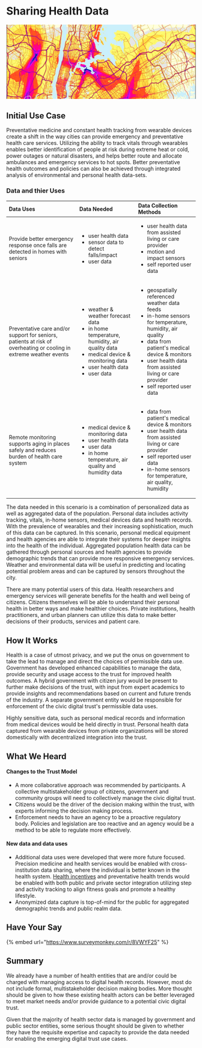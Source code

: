 # Sharing Health Data

![Posted by US DOT Public Affairs](../.gitbook/assets/image.png)

## Initial Use Case

Preventative medicine and constant health tracking from wearable devices create a shift in the way cities can provide emergency and preventative health care services. Utilizing the ability to track vitals through wearables enables better identification of people at risk during extreme heat or cold, power outages or natural disasters, and helps better route and allocate ambulances and emergency services to hot spots. Better preventative health outcomes and policies can also be achieved through integrated analysis of environmental and personal health data-sets.

### Data and thier Uses

<table>
  <thead>
    <tr>
      <th style="text-align:left">Data Uses</th>
      <th style="text-align:left">Data Needed</th>
      <th style="text-align:left">Data Collection Methods</th>
    </tr>
  </thead>
  <tbody>
    <tr>
      <td style="text-align:left">Provide better emergency response once falls are detected in homes with
        seniors</td>
      <td style="text-align:left">
        <ul>
          <li>user health data</li>
          <li>sensor data to detect falls/impact</li>
          <li>user data</li>
        </ul>
      </td>
      <td style="text-align:left">
        <ul>
          <li>user health data from assisted living or care provider</li>
          <li>motion and impact sensors</li>
          <li>self reported user data</li>
        </ul>
      </td>
    </tr>
    <tr>
      <td style="text-align:left">Preventative care and/or support for seniors, patients at risk of overheating
        or cooling in extreme weather events</td>
      <td style="text-align:left">
        <ul>
          <li>weather & weather forecast data</li>
          <li>in home temperature, humidity, air quality data</li>
          <li>medical device & monitoring data</li>
          <li>user health data</li>
          <li>user data</li>
        </ul>
      </td>
      <td style="text-align:left">
        <ul>
          <li>geospatially referenced weather data feeds</li>
          <li>in-home sensors for temperature, humidity, air quality</li>
          <li>data from patient's medical device & monitors</li>
          <li>user health data from assisted living or care provider</li>
          <li>self reported user data</li>
        </ul>
      </td>
    </tr>
    <tr>
      <td style="text-align:left">Remote monitoring supports aging in places safely and reduces burden of
        health care system</td>
      <td style="text-align:left">
        <ul>
          <li>medical device & monitoring data</li>
          <li>user health data</li>
          <li>user data</li>
          <li>in home temperature, air quality and humidity data</li>
        </ul>
      </td>
      <td style="text-align:left">
        <ul>
          <li>data from patient's medical device & monitors</li>
          <li>user health data from assisted living or care provider</li>
          <li>self reported user data</li>
          <li>in-home sensors for temperature, air quality, humidity</li>
        </ul>
      </td>
    </tr>
  </tbody>
</table>The data needed in this scenario is a combination of personalized data as well as aggregated data of the population. Personal data includes activity tracking, vitals, in-home sensors, medical devices data and health records. With the prevalence of wearables and their increasing sophistication, much of this data can be captured. In this scenario, personal medical equipment and health agencies are able to integrate their systems for deeper insights into the health of the individual. Aggregated population health data can be gathered through personal sources and health agencies to provide demographic trends that can provide more responsive emergency services. Weather and environmental data will be useful in predicting and locating potential problem areas and can be captured by sensors throughout the city.  

There are many potential users of this data.  Health researchers and emergency services will generate benefits for the health and well being of citizens. Citizens themselves will be able to understand their personal health in better ways and make healthier choices. Private institutions, health practitioners, and urban planners can utilize this data to make better decisions of their products, services and patient care.

## How It Works

Health is a case of utmost privacy, and we put the onus on government to take the lead to manage and direct the choices of permissible data use. Government has developed enhanced capabilities to manage the data, provide security and usage access to the trust for improved health outcomes. A hybrid government with citizen jury would be present to further make decisions of the trust, with input from expert academics to provide insights and recommendations based on current and future trends of the industry. A separate government entity would be responsible for enforcement of the civic digital trust's permissible data uses.  

Highly sensitive data, such as personal medical records and information from medical devices would be held directly in trust. Personal health data captured from wearable devices from private organizations will be stored domestically with decentralized integration into the trust.  

## What We Heard

#### Changes to the Trust Model

* A more collaborative approach was recommended by participants.  A collective multistakeholder group of citizens, government and community groups will need to collectively manage the civic digital trust.  
* Citizens would be the driver of the decision making within the trust, with experts informing the decision making process.
* Enforcement needs to have an agency to be a proactive regulatory body.  Policies and legislation are too reactive and an agency would be a method to be able to regulate more effectively.

#### New data and data uses

* Additional data uses were developed that were more future focused.  Precision medicine and health services would be enabled with cross-institution data sharing, where the individual is better known in the health system. [Health incentives](https://9to5mac.com/2018/11/14/free-apple-watch-with-unitedhealthcare/) and preventative health trends would be enabled with both public and private sector integration utilizing step and activity tracking to align fitness goals and promote a healthy lifestyle.
* Anonymized data capture is top-of-mind for the public for aggregated demographic trends and public realm data.    

## Have Your Say

{% embed url="https://www.surveymonkey.com/r/8VWYF25" %}

## Summary

We already have a number of health entities that are and/or could be charged with managing access to digital health records. However, most do not include formal, multistakeholder decision making bodies. More thought should be given to how these existing health actors can be better leveraged to meet market needs and/or provide guidance to a potential civic digital trust.

Given that the majority of health sector data is managed by government and public sector entities, some serious thought should be given to whether they have the requisite expertise and capacity to provide the data needed for enabling the emerging digital trust use cases. 



